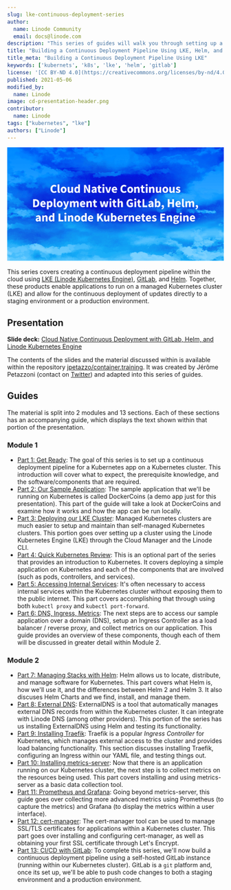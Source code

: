 ```yaml
---
slug: lke-continuous-deployment-series
author:
  name: Linode Community
  email: docs@linode.com
description: "This series of guides will walk you through setting up a continous deployment pipeline with GitLab, Helm, and LKE (Linode Kubernetes Engine)."
title: "Building a Continuous Deployment Pipeline Using LKE, Helm, and GitLab"
title_meta: "Building a Continuous Deployment Pipeline Using LKE"
keywords: ['kubernets', 'k8s', 'lke', 'helm', 'gitlab']
license: '[CC BY-ND 4.0](https://creativecommons.org/licenses/by-nd/4.0)'
published: 2021-05-06
modified_by:
  name: Linode
image: cd-presentation-header.png
contributor:
  name: Linode
tags: ["kubernetes", "lke"]
authors: ["Linode"]
---
```


![Cloud Native Continuous Deployment with GitLab, Helm, and Linode Kubernetes Engine](cd-presentation-header.png "Cloud Native Continuous Deployment with GitLab, Helm, and Linode Kubernetes Engine")

This series covers creating a continuous deployment pipeline within the cloud using [LKE (Linode Kubernetes Engine)](https://www.linode.com/products/kubernetes/), [GitLab](https://about.gitlab.com/), and [Helm](https://helm.sh/). Together, these products enable applications to run on a managed Kubernetes cluster (LKE) and allow for the continuous deployment of updates directly to a staging environment or a production environment.

## Presentation

**Slide deck:** [Cloud Native Continuous Deployment with GitLab, Helm, and Linode Kubernetes Engine](https://2021-03-lke.container.training/)

The contents of the slides and the material discussed within is available within the repository [jpetazzo/container.training](https://github.com/jpetazzo/container.training/tree/2021-03-lke). It was created by Jérôme Petazzoni (contact on [Twitter](https://twitter.com/jpetazzo)) and adapted into this series of guides.

## Guides

The material is split into 2 modules and 13 sections. Each of these sections has an accompanying guide, which displays the text shown within that portion of the presentation.

### Module 1

- [Part 1: Get Ready](/docs/guides/lke-continuous-deployment-part-1): The goal of this series is to set up a continuous deployment pipeline for a Kubernetes app on a Kubernetes cluster. This introduction will cover what to expect, the prerequisite knowledge, and the software/components that are required.
- [Part 2: Our Sample Application](/docs/guides/lke-continuous-deployment-part-2): The sample application that we'll be running on Kubernetes is called DockerCoins (a demo app just for this presentation). This part of the guide will take a look at DockerCoins and examine how it works and how the app can be run locally.
- [Part 3: Deploying our LKE Cluster](/docs/guides/lke-continuous-deployment-part-3): Managed Kubernetes clusters are much easier to setup and maintain than self-managed Kubernetes clusters. This portion goes over setting up a cluster using the Linode Kubernetes Engine (LKE) through the Cloud Manager and the Linode CLI.
- [Part 4: Quick Kubernetes Review](/docs/guides/lke-continuous-deployment-part-4): This is an optional part of the series that provides an introduction to Kubernetes. It covers deploying a simple application on Kubernetes and each of the components that are involved (such as pods, controllers, and services).
- [Part 5: Accessing Internal Services](/docs/guides/lke-continuous-deployment-part-5): It's often necessary to access internal services within the Kubernetes cluster without exposing them to the public internet. This part covers accomplishing that through using both `kubectl proxy` and `kubectl port-forward`.
- [Part 6: DNS, Ingress, Metrics](/docs/guides/lke-continuous-deployment-part-6): The next steps are to access our sample application over a domain (DNS), setup an Ingress Controller as a load balancer / reverse proxy, and collect metrics on our application. This guide provides an overview of these components, though each of them will be discussed in greater detail within Module 2.


### Module 2

- [Part 7: Managing Stacks with Helm](/docs/guides/lke-continuous-deployment-part-7): Helm allows us to locate, distribute, and manage software for Kubernetes. This part covers what Helm is, how we'll use it, and the differences between Helm 2 and Helm 3. It also discuses Helm Charts and we find, install, and manage them.
- [Part 8: External DNS](/docs/guides/lke-continuous-deployment-part-8): ExternalDNS is a tool that automatically manages external DNS records from within the Kubernetes cluster. It can integrate with Linode DNS (among other providers). This portion of the series has us installing ExternalDNS using Helm and testing its functionality.
- [Part 9: Installing Traefik](/docs/guides/lke-continuous-deployment-part-9): Traefik is a popular *Ingress Controller* for Kubernetes, which manages external access to the cluster and provides load balancing functionality. This section discusses installing Traefik, configuring an Ingress within our YAML file, and testing things out.
- [Part 10: Installing metrics-server](/docs/guides/lke-continuous-deployment-part-10): Now that there is an application running on our Kubernetes cluster, the next step is to collect metrics on the resources being used. This part covers installing and using metrics-server as a basic data collection tool.
- [Part 11: Prometheus and Grafana](/docs/guides/lke-continuous-deployment-part-11): Going beyond metrics-server, this guide goes over collecting more advanced metrics using Prometheus (to capture the metrics) and Grafana (to display the metrics within a user interface).
- [Part 12: cert-manager](/docs/guides/lke-continuous-deployment-part-12): The cert-manager tool can be used to manage SSL/TLS certificates for applications within a Kubernetes cluster. This part goes over installing and configuring cert-manager, as well as obtaining your first SSL certificate through Let's Encrypt.
- [Part 13: CI/CD with GitLab](/docs/guides/lke-continuous-deployment-part-13): To complete this series, we'll now build a continuous deployment pipeline using a self-hosted GitLab instance (running within our Kubernetes cluster). GitLab is a `git` platform and, once its set up, we'll be able to push code changes to both a staging environment and a production environment.